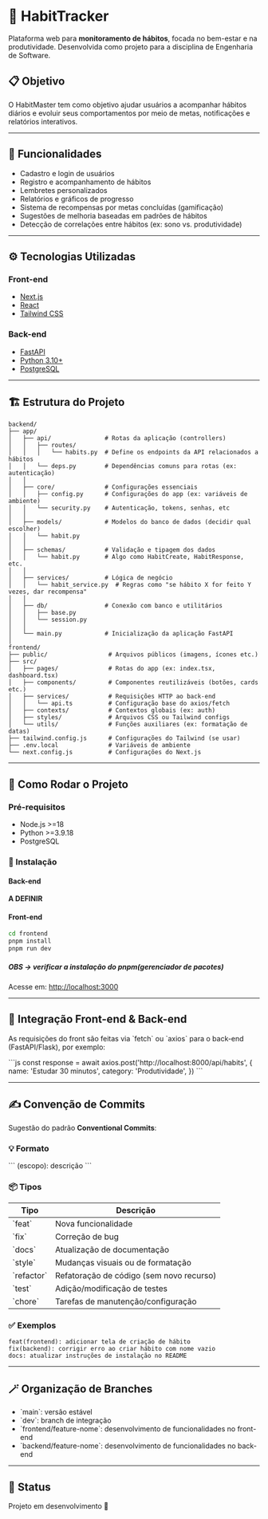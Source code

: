# 🌱 HabitTracker

Plataforma web para **monitoramento de hábitos**, focada no bem-estar e na produtividade. Desenvolvida como projeto para a disciplina de Engenharia de Software.

## 📋 Objetivo

O HabitMaster tem como objetivo ajudar usuários a acompanhar hábitos diários e evoluir seus comportamentos por meio de metas, notificações e relatórios interativos.

---

## 🧩 Funcionalidades

- Cadastro e login de usuários
- Registro e acompanhamento de hábitos
- Lembretes personalizados
- Relatórios e gráficos de progresso
- Sistema de recompensas por metas concluídas (gamificação)
- Sugestões de melhoria baseadas em padrões de hábitos
- Detecção de correlações entre hábitos (ex: sono vs. produtividade)

---

## ⚙️ Tecnologias Utilizadas

### Front-end

- [Next.js](https://nextjs.org/)
- [React](https://reactjs.org/)
- [Tailwind CSS](https://tailwindcss.com/)

### Back-end

- [FastAPI](https://fastapi.tiangolo.com/)
- [Python 3.10+](https://www.python.org/)
- [PostgreSQL](https://www.postgresql.org/)

---

## 🏗️ Estrutura do Projeto

```
backend/
├── app/
│   ├── api/               # Rotas da aplicação (controllers)
│   │   ├── routes/
│   │   │   └── habits.py  # Define os endpoints da API relacionados a hábitos
│   │   └── deps.py        # Dependências comuns para rotas (ex: autenticação)
│   │
│   ├── core/              # Configurações essenciais
│   │   ├── config.py      # Configurações do app (ex: variáveis de ambiente)
│   │   └── security.py    # Autenticação, tokens, senhas, etc
│   │
│   ├── models/            # Modelos do banco de dados (decidir qual escolher)
│   │   └── habit.py
│   │
│   ├── schemas/           # Validação e tipagem dos dados
│   │   └── habit.py       # Algo como HabitCreate, HabitResponse, etc.
│   │
│   ├── services/          # Lógica de negócio
│   │   └── habit_service.py  # Regras como "se hábito X for feito Y vezes, dar recompensa"
│   │
│   ├── db/                # Conexão com banco e utilitários
│   │   ├── base.py
│   │   └── session.py
│   │
│   └── main.py            # Inicialização da aplicação FastAPI
│
frontend/
├── public/                 # Arquivos públicos (imagens, ícones etc.)
├── src/
│   ├── pages/              # Rotas do app (ex: index.tsx, dashboard.tsx)
│   ├── components/         # Componentes reutilizáveis (botões, cards etc.)
│   ├── services/           # Requisições HTTP ao back-end
│   │   └── api.ts          # Configuração base do axios/fetch
│   ├── contexts/           # Contextos globais (ex: auth)
│   ├── styles/             # Arquivos CSS ou Tailwind configs
│   └── utils/              # Funções auxiliares (ex: formatação de datas)
├── tailwind.config.js      # Configurações do Tailwind (se usar)
├── .env.local              # Variáveis de ambiente
└── next.config.js          # Configurações do Next.js
```

---

## 🚀 Como Rodar o Projeto

### Pré-requisitos

- Node.js >=18
- Python >=3.9.18
- PostgreSQL

### 🔧 Instalação

#### Back-end

**A DEFINIR**

#### Front-end

```bash
cd frontend
pnpm install
pnpm run dev
```
##### *OBS ->* verificar a instalação do pnpm(gerenciador de pacotes)

Acesse em: [http://localhost:3000](http://localhost:3000)

---

## 🔗 Integração Front-end & Back-end

As requisições do front são feitas via \`fetch\` ou \`axios\` para o back-end (FastAPI/Flask), por exemplo:

\`\`\`js
const response = await axios.post('http://localhost:8000/api/habits', {
  name: 'Estudar 30 minutos',
  category: 'Produtividade',
})
\`\`\`

---

## ✍️ Convenção de Commits

Sugestão do padrão **Conventional Commits**:

### 💡 Formato

\`\`\`
<tipo>(escopo): descrição
\`\`\`

### 📦 Tipos

| Tipo       | Descrição                             |
|------------|----------------------------------------|
| \`feat\`     | Nova funcionalidade                    |
| \`fix\`      | Correção de bug                        |
| \`docs\`     | Atualização de documentação            |
| \`style\`    | Mudanças visuais ou de formatação      |
| \`refactor\` | Refatoração de código (sem novo recurso) |
| \`test\`     | Adição/modificação de testes           |
| \`chore\`    | Tarefas de manutenção/configuração     |

### ✅ Exemplos

```
feat(frontend): adicionar tela de criação de hábito
fix(backend): corrigir erro ao criar hábito com nome vazio
docs: atualizar instruções de instalação no README
```

---

## 🪄 Organização de Branches

- \`main\`: versão estável
- \`dev\`: branch de integração
- \`frontend/feature-nome\`: desenvolvimento de funcionalidades no front-end
- \`backend/feature-nome\`: desenvolvimento de funcionalidades no back-end

---

## 📅 Status

Projeto em desenvolvimento 🚧
